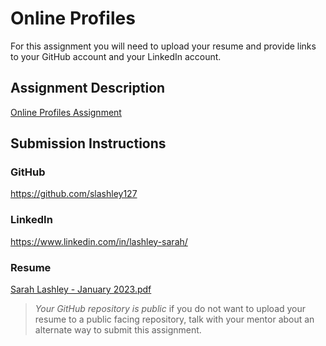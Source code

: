 # Online Profiles
For this assignment you will need to upload your resume and provide links to your GitHub account and your LinkedIn account.

## Assignment Description
[Online Profiles Assignment](https://education.launchcode.org/liftoff/modules/assignments/online-profiles)

## Submission Instructions
 
### GitHub
https://github.com/slashley127
 
### LinkedIn
https://www.linkedin.com/in/lashley-sarah/

### Resume

[Sarah Lashley - January 2023.pdf](https://github.com/slashley127/liftoff-assignments/files/10376683/Sarah.Lashley.-.January.2023.pdf)

> *Your GitHub repository is public* if you do not want to upload your resume to a public facing repository, talk with your mentor about an alternate way to submit this assignment.
